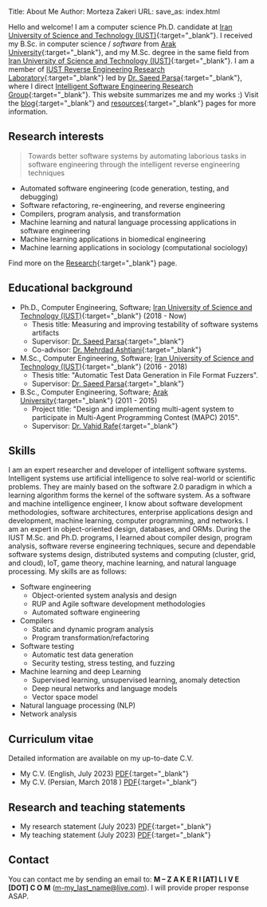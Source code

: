 Title: About Me
Author: Morteza Zakeri
URL:
save_as: index.html


Hello and welcome! 
I am a computer science Ph.D. candidate at [Iran University of Science and Technology (IUST)](http://www.iust.ac.ir/en){:target="_blank"}. 
I received my B.Sc. in computer science / *software* from [Arak University](http://en.araku.ac.ir/){:target="_blank"}, and my M.Sc. degree in the same field from [Iran University of Science and Technology (IUST)](http://www.iust.ac.ir/en){:target="_blank"}. 
I am a member of [IUST Reverse Engineering Research Laboratory](http://reverse.iust.ac.ir/){:target="_blank"} led by [Dr. Saeed Parsa](http://parsa.iust.ac.ir){:target="_blank"}, where I direct [Intelligent Software Engineering Research Group](http://parsa.iust.ac.ir/research/){:target="_blank"}. 
This website summarizes me and my works :) 
Visit the [blog](https://m-zakeri.github.io/blog_index.html){:target="_blank"} and [resources](https://m-zakeri.github.io/pages/resources.html){:target="_blank"} pages for more information.

## Research interests
> Towards better software systems by automating laborious tasks in software engineering through the intelligent reverse engineering techniques

* Automated software engineering (code generation, testing, and debugging)
* Software refactoring, re-engineering, and reverse engineering
* Compilers, program analysis, and transformation
* Machine learning and natural language processing applications in software engineering
* Machine learning applications in biomedical engineering
* Machine learning applications in sociology (computational sociology)

Find more on the [Research](https://m-zakeri.github.io/pages/research.html){:target="_blank"} page.


## Educational background
* Ph.D., Computer Engineering, Software; [Iran University of Science and Technology (IUST)](http://www.iust.ac.ir/en){:target="_blank"} (2018 - Now)
    * Thesis title: Measuring and improving testability of software systems artifacts
    * Supervisor: [Dr. Saeed Parsa](http://parsa.iust.ac.ir){:target="_blank"}
    * Co-advisor: [Dr. Mehrdad Ashtiani](){:target="_blank"}
* M.Sc., Computer Engineering, Software; [Iran University of Science and Technology (IUST)](http://www.iust.ac.ir/en){:target="_blank"} (2016 - 2018)
    * Thesis title: "Automatic Test Data Generation in File Format Fuzzers".
    * Supervisor: [Dr. Saeed Parsa](http://parsa.iust.ac.ir){:target="_blank"}
* B.Sc., Computer Engineering, Software; [Arak University](http://en.araku.ac.ir/){:target="_blank"} (2011 - 2015)
    * Project title: "Design and implementing multi-agent system to participate in Multi-Agent Programming Contest (MAPC) 2015".
    * Supervisor: [Dr. Vahid Rafe](http://webpages.iust.ac.ir/rafe/){:target="_blank"}




## Skills

I am an expert researcher and developer of intelligent software systems. Intelligent systems use artificial intelligence to solve real-world or scientific problems. They are mainly based on the software 2.0 paradigm in which a learning algorithm forms the kernel of the software system.
As a software and machine intelligence engineer, I know about software development methodologies, software architectures, enterprise applications design and development, machine learning, computer programming, and networks. I am an expert in object-oriented design, databases, and ORMs. During the IUST M.Sc. and Ph.D. programs, I learned about compiler design, program analysis, software reverse engineering techniques, secure and dependable software systems design, distributed systems and computing (cluster, grid, and cloud), IoT, game theory, machine learning, and natural language processing. My skills are as follows:

* Software engineering
    * Object-oriented system analysis and design
    * RUP and Agile software development methodologies
    * Automated software engineering
* Compilers
    * Static and dynamic program analysis
    * Program transformation/refactoring
* Software testing
    * Automatic test data generation
    * Security testing, stress testing, and fuzzing
* Machine learning and deep Learning
    * Supervised learning, unsupervised learning, anomaly detection
    * Deep neural networks and language models
    * Vector space model
* Natural language processing (NLP)
* Network analysis


## Curriculum vitae
Detailed information are available on my up-to-date C.V.

* My C.V. (English, July 2023) [PDF](../static/pdf/morteza_zakeri_cv.pdf){:target="_blank"}
* My C.V. (Persian, March 2018 ) [PDF](https://www.dropbox.com/s/7zpxl68sx68cb3u/Zakeri_Resume_961201_FA.pdf?dl=0){:target="_blank"}

## Research and teaching statements

* My research statement (July 2023) [PDF](../static/pdf/morteza_zakeri_rs.pdf){:target="_blank"}
* My teaching statement (July 2023) [PDF](../static/pdf/morteza_zakeri_ts.pdf){:target="_blank"}

## Contact
You can contact me by sending an email to: 
**M – Z A K E R I [AT] L I V E [DOT] C O M**
([m-my_last_name@live.com](mailto:m-my_last_name@live.com)). 
I will provide proper response ASAP.
